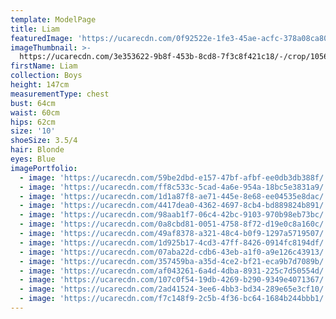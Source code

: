 ```yaml
---
template: ModelPage
title: Liam
featuredImage: 'https://ucarecdn.com/0f92522e-1fe3-45ae-acfc-378a08ca802e/'
imageThumbnail: >-
  https://ucarecdn.com/3e353622-9b8f-453b-8cd8-7f3c8f421c18/-/crop/1056x820/49,0/-/preview/
firstName: Liam
collection: Boys
height: 147cm
measurementType: chest
bust: 64cm
waist: 60cm
hips: 62cm
size: '10'
shoeSize: 3.5/4
hair: Blonde
eyes: Blue
imagePortfolio:
  - image: 'https://ucarecdn.com/59be2dbd-e157-47bf-afbf-ee0db3db388f/'
  - image: 'https://ucarecdn.com/ff8c533c-5cad-4a6e-954a-18bc5e3831a9/'
  - image: 'https://ucarecdn.com/1d1a87f8-ae71-445e-8e68-ee04535e8dac/'
  - image: 'https://ucarecdn.com/4417dea0-4362-4697-8cb4-bd889824b891/'
  - image: 'https://ucarecdn.com/98aab1f7-06c4-42bc-9103-970b98eb73bc/'
  - image: 'https://ucarecdn.com/0a8cbd81-0051-4758-8f72-d19e0c8a160c/'
  - image: 'https://ucarecdn.com/49af8378-a321-48c4-b0f9-1297a5719507/'
  - image: 'https://ucarecdn.com/1d925b17-4cd3-47ff-8426-0914fc8194df/'
  - image: 'https://ucarecdn.com/07aba22d-cdb6-43eb-a1f0-a9e126c43913/'
  - image: 'https://ucarecdn.com/357459ba-a35d-4ce2-bf21-eca9b7d7089b/'
  - image: 'https://ucarecdn.com/af043261-6a4d-4dba-8931-225c7d50554d/'
  - image: 'https://ucarecdn.com/107c0f54-19db-4269-b290-9349e4071367/'
  - image: 'https://ucarecdn.com/2ad41524-3ee6-4bb3-bd34-289e65e3cf10/'
  - image: 'https://ucarecdn.com/f7c148f9-2c5b-4f36-bc64-1684b244bbb1/'
---
```


